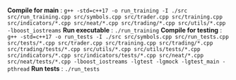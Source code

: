 **Compile for main** : `g++ -std=c++17 -o run_training -I ./src src/run_training.cpp src/symbols.cpp src/trader.cpp src/training.cpp src/indicators/*.cpp src/neat/*.cpp src/trading/*.cpp src/utils/*.cpp -lboost_iostreams`
**Run executable** : `./run_training`
**Compile for testing** : `g++ -std=c++17 -o run_tests -I ./src src/symbols.cpp src/run_tests.cpp src/tests/*.cpp src/trader.cpp src/training.cpp src/trading/*.cpp src/trading/tests/*.cpp src/utils/*.cpp src/utils/tests/*.cpp src/indicators/*.cpp src/indicators/tests/*.cpp src/neat/*.cpp src/neat/tests/*.cpp -lboost_iostreams -lgtest -lgmock -lgtest_main -pthread`
**Run tests** : `./run_tests`
